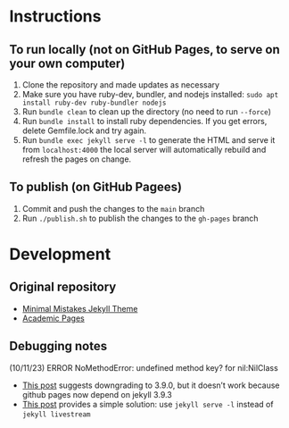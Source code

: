 # Instructions

## To run locally (not on GitHub Pages, to serve on your own computer)

1. Clone the repository and made updates as necessary
1. Make sure you have ruby-dev, bundler, and nodejs installed: `sudo apt install ruby-dev ruby-bundler nodejs`
1. Run `bundle clean` to clean up the directory (no need to run `--force`)
1. Run `bundle install` to install ruby dependencies. If you get errors, delete Gemfile.lock and try again.
1. Run `bundle exec jekyll serve -l` to generate the HTML and serve it from `localhost:4000` the local server will automatically rebuild and refresh the pages on change.

## To publish (on GitHub Pagees)

1. Commit and push the changes to the `main` branch
2. Run `./publish.sh` to publish the changes to the `gh-pages` branch

# Development

## Original repository
* [Minimal Mistakes Jekyll Theme](https://mmistakes.github.io/minimal-mistakes/)
* [Academic Pages](https://github.com/academicpages/academicpages.github.io)

## Debugging notes

(10/11/23) ERROR NoMethodError: undefined method key? for nil:NilClass
* [This post](https://github.com/academicpages/academicpages.github.io/issues/943) suggests downgrading to 3.9.0, but it doesn’t work because github pages now depend on jekyll 3.9.3
* [This post](https://github.com/jekyll/jekyll/issues/9451) provides a simple solution: use `jekyll serve -l` instead of `jekyll livestream`